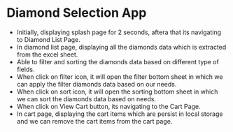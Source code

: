# Diamond Selection App

* Initially, displaying splash page for 2 seconds, aftera that its navigating to Diamond List Page. 
* In diamond list page, displaying all the diamonds data which is extracted from the excel sheet. 
* Able to filter and sorting the diamonds data based on different type of fields.
* When click on filter icon, it will open the filter bottom sheet in which we can apply the filter diamonds data based on our needs.
* When click on sort icon, it will open the sorting  bottom sheet in which we can sort the diamonds data based on needs.
* When click on View Cart button, its navigating to the Cart Page.
* In cart page, displaying the cart items which are persist in local storage and we can remove the cart items from the cart page.
